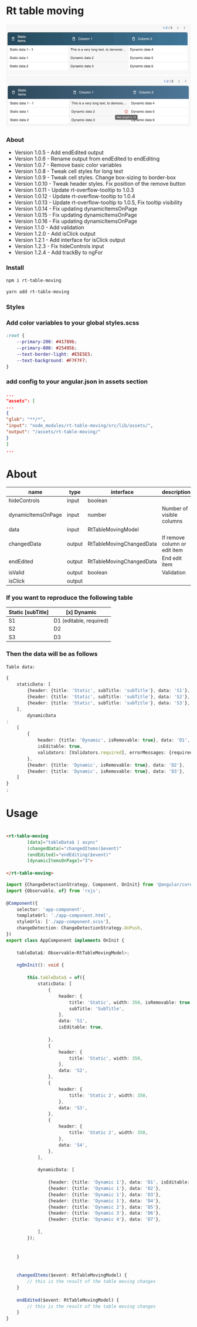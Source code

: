# Rt table moving

![](/projects/rt-table-moving/rt-table-moving.gif)
![](/projects/rt-table-moving/rt-table-moving-validation.png)

### About

- Version 1.0.5 - Add endEdited output
- Version 1.0.6 - Rename output from endEdited to endEditing
- Version 1.0.7 - Remove basic color variables
- Version 1.0.8 - Tweak cell styles for long text
- Version 1.0.9 - Tweak cell styles. Change box-sizing to border-box
- Version 1.0.10 - Tweak header styles. Fix position of the remove button
- Version 1.0.11 - Update rt-overflow-tooltip to 1.0.3
- Version 1.0.12 - Update rt-overflow-tooltip to 1.0.4
- Version 1.0.13 - Update rt-overflow-tooltip to 1.0.5, Fix tooltip visibility
- Version 1.0.14 - Fix updating dynamicItemsOnPage
- Version 1.0.15 - Fix updating dynamicItemsOnPage
- Version 1.0.16 - Fix updating dynamicItemsOnPage
- Version 1.1.0 - Add validation
- Version 1.2.0 - Add isClick output
- Version 1.2.1 - Add interface for isClick output
- Version 1.2.3 - Fix hideControls input
- Version 1.2.4 - Add trackBy to ngFor

### Install

```bash
npm i rt-table-moving
```

```bash
yarn add rt-table-moving
```

### Styles

### Add color variables to your global styles.scss

```css
:root {
    --primary-200: #41789b;
    --primary-800: #25495b;
    --text-border-light: #E5E5E5;
    --text-background: #F7F7F7;
}
```

### add config to your angular.json in assets section

```json
...
"assets": [
...
{
"glob": "**/*",
"input": "node_modules/rt-table-moving/src/lib/assets/",
"output": "/assets/rt-table-moving/"
}
]
...
```

# About

| name               | type   | interface                | description                   |
|--------------------|--------|--------------------------|-------------------------------|
| hideControls       | input  | boolean                  |                               |
| dynamicItemsOnPage | input  | number                   | Number of visible columns     |
| data               | input  | RtTableMovingModel       |                               |
| changedData        | output | RtTableMovingChangedData | If remove column or edit item |
| endEdited          | output | RtTableMovingChangedData | End edit item                 |
| isValid            | output | boolean                  | Validation                    |
| isClick            | output |                          |                               |

### If you want to reproduce the following table

| Static [subTitle] | [x] Dynamic             |
|-------------------|-------------------------|
| S1                | D1 (editable, required) |
| S2                | D2                      |
| S3                | D3                      |

### Then the data will be as follows

```Table data: ```

```ts
{
    staticData: [
        {header: {title: 'Static', subTitle: 'subTitle'}, data: 'S1'},
        {header: {title: 'Static', subTitle: 'subTitle'}, data: 'S2'},
        {header: {title: 'Static', subTitle: 'subTitle'}, data: 'S3'},
    ],
        dynamicData
:
    [
        {
            header: {title: 'Dynamic', isRemovable: true}, data: 'D1',
            isEditable: true,
            validators: [Validators.required], errorMessages: {required: 'This field is required'},
        },
        {header: {title: 'Dynamic', isRemovable: true}, data: 'D2'},
        {header: {title: 'Dynamic', isRemovable: true}, data: 'D3'},
    ]
}
;
```

# Usage

```html

<rt-table-moving
        [data]="tableData$ | async"
        (changedData)="changedItems($event)"
        (endEdited)="endEditing($event)"
        [dynamicItemsOnPage]="3">

</rt-table-moving>
```

```ts
import {ChangeDetectionStrategy, Component, OnInit} from '@angular/core';
import {Observable, of} from 'rxjs';

@Component({
    selector: 'app-component',
    templateUrl: './app-component.html',
    styleUrls: ['./app-component.scss'],
    changeDetection: ChangeDetectionStrategy.OnPush,
})
export class AppComponent implements OnInit {

    tableData$: Observable<RtTableMovingModel>;

    ngOnInit(): void {

        this.tableData$ = of({
            staticData: [
                {
                    header: {
                        title: 'Static', width: 350, isRemovable: true,
                        subTitle: 'SubTitle',
                    },
                    data: 'S1',
                    isEditable: true,

                },
                {
                    header: {
                        title: 'Static', width: 350,
                    },
                    data: 'S2',
                },
                {
                    header: {
                        title: 'Static 2', width: 350,
                    },
                    data: 'S3',
                },
                {
                    header: {
                        title: 'Static 2', width: 350,
                    },
                    data: 'S4',
                },
            ],

            dynamicData: [

                {header: {title: 'Dynamic 1'}, data: 'D1', isEditable: true},
                {header: {title: 'Dynamic 1'}, data: 'D2'},
                {header: {title: 'Dynamic 1'}, data: 'D3'},
                {header: {title: 'Dynamic 1'}, data: 'D4'},
                {header: {title: 'Dynamic 2'}, data: 'D5'},
                {header: {title: 'Dynamic 3'}, data: 'D6'},
                {header: {title: 'Dynamic 4'}, data: 'D7'},

            ],
        });


    }


    changedItems($event: RtTableMovingModel) {
        // this is the result of the table moving changes
    }

    endEdited($event: RtTableMovingModel) {
        // this is the result of the table moving changes
    }
}

```

